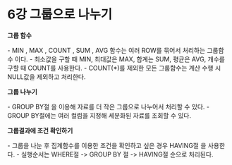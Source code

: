 # 6강 그룹으로 나누기

**그룹 함수**

\-  MIN ,  MAX ,  COUNT ,  SUM ,  AVG  함수는 여러 ROW를 묶어서 처리하는 그룹함수 이다.
\- 최소값을 구할 때 MIN, 최대값은 MAX, 합계는 SUM,  평균은 AVG,  개수를 구할 때 COUNT를 사용한다.
\- COUNT(*)를 제외한  모든 그룹함수는 계산 수행 시 NULL값을 제외하고 처리한다.



**그룹 나누기**

\-  GROUP BY절 을 이용해 자료를 더 작은 그룹으로 나누어서 처리할 수 있다.
\- GROUP BY절에는 여러 컬럼을 지정해 세분화된 자료를 조회할 수 있다.



**그룹결과에 조건 확인하기**

\- 그룹을 나눈 후 집계함수를 이용한 조건을 확인하고 싶은 경우  HAVING절 을 사용한다.
\- 실행순서는 WHERE절 -> GROUP BY 절 -> HAVING절 순으로 처리된다.